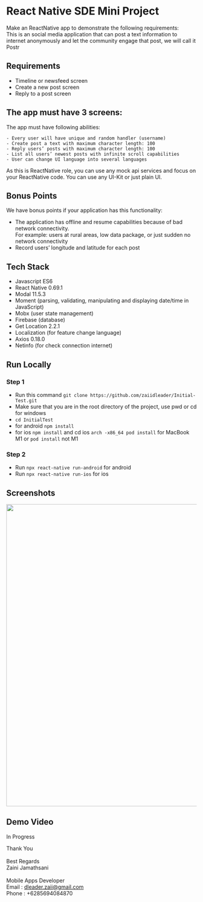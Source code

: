 # React Native SDE Mini Project

Make an ReactNative app to demonstrate the following requirements:
<br />This is an social media application that can post a text information to internet anonymously and let the community engage that post, we will call it Postr

## Requirements

- Timeline or newsfeed screen
- Create a new post screen
- Reply to a post screen

## The app must have 3 screens:
  The app must have following abilities:

    - Every user will have unique and random handler (username)
    - Create post a text with maximum character length: 100
    - Reply users’ posts with maximum character length: 100
    - List all users’ newest posts with infinite scroll capabilities
    - User can change UI language into several languages

As this is ReactNative role, you can use any mock api services and focus on your ReactNative code. You can use any UI-Kit or just plain UI.

## Bonus Points
We have bonus points if your application has this functionality: <br />
- The application has offline and resume capabilities because of bad network connectivity.
<br />For example: users at rural areas, low data package, or just sudden no network connectivity
- Record users’ longitude and latitude for each post


## Tech Stack

- Javascript ES6
- React Native 0.69.1
- Modal 11.5.3
- Moment (parsing, validating, manipulating and displaying date/time in JavaScript)
- Mobx (user state management)
- Firebase (database)
- Get Location 2.2.1
- Localization (for feature change language)
- Axios 0.18.0
- Netinfo (for check connection internet)

## Run Locally

### Step 1
- Run this command `git clone https://github.com/zaiidleader/Initial-Test.git`
- Make sure that you are in the root directory of the project, use pwd or cd for windows
- `cd InitialTest`
- for android `npm install`
- for ios `npm install` and cd ios `arch -x86_64 pod install` for MacBook M1 or `pod install` not M1

### Step 2
- Run `npx react-native run-android` for android
- Run `npx react-native run-ios` for ios


## Screenshots
<img src='https://i.ibb.co/rtsCZYb/Screenshot.png' width=800/>  


## Demo Video
In Progress



Thank You
<br /><br />
Best Regards<br />
Zaini Jamathsani
<br /><br />
Mobile Apps Developer<br />
Email : dleader.zaii@gmail.com<br />
Phone : +6285694084870

